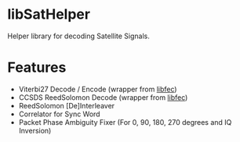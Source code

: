 libSatHelper
==================

Helper library for decoding Satellite Signals.

Features
=========

*   Viterbi27 Decode / Encode (wrapper from [libfec](https://github.com/quiet/libfec))
*   CCSDS ReedSolomon Decode (wrapper from [libfec](https://github.com/quiet/libfec))
*   ReedSolomon [De]Interleaver
*   Correlator for Sync Word
*   Packet Phase Ambiguity Fixer (For 0, 90, 180, 270 degrees and IQ Inversion)